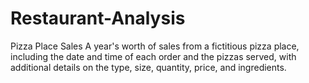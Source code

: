 # Restaurant-Analysis
Pizza Place Sales A year's worth of sales from a fictitious pizza place, including the date and time of each order and the pizzas served, with additional details on the type, size, quantity, price, and ingredients.
